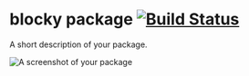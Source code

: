 # blocky package [![Build Status](https://travis-ci.org/samu/blocky.svg?branch=master)](https://travis-ci.org/samu/blocky)

A short description of your package.


![A screenshot of your package](https://f.cloud.github.com/assets/69169/2290250/c35d867a-a017-11e3-86be-cd7c5bf3ff9b.gif)
